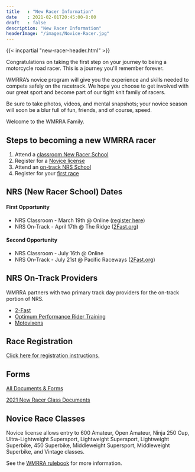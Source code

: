 ```yaml
---
title   : "New Racer Information"
date    : 2021-02-01T20:45:00-8:00
draft   : false
description: "New Racer Information"
headerImage: "/images/Novice-Racer.jpg"
---
```


{{< incpartial "new-racer-header.html" >}}

Congratulations on taking the first step on your journey to being a motorcycle
road racer. This is a journey you'll remember forever.

WMRRA’s novice program will give you the experience and skills needed to compete
safely on the racetrack. We hope you choose to get involved with our great sport
and become part of our tight knit family of racers.

Be sure to take photos, videos, and mental snapshots; your novice season
will soon be a blur full of fun, friends, and of course, speed.

Welcome to the WMRRA Family.


## Steps to becoming a new WMRRA racer

1. Attend a [classroom New Racer School](#nrs-new-racer-school-dates)
1. Register for a [Novice license](/race/register)
1. Attend an [on-track NRS School](#nrs-on-track-providers)
1. Register for your [first race](/race/register)

## NRS (New Racer School) Dates

#### First Opportunity
- NRS Classroom - March 19th @ Online ([register here](https://msreg.com/NRS-2022))
- NRS On-Track - April 17th @ The Ridge ([2Fast.org](https://2-fast.org/schedule))

#### Second Opportunity
- NRS Classroom - July 16th @ Online
- NRS On-Track - July 21st @ Pacific Raceways ([2Fast.org](https://2-fast.org/schedule))

## NRS On-Track Providers
WMRRA partners with two primary track day providers for the on-track portion of NRS.

- [2-Fast](https://2-fast.org/)
- [Optimum Performance Rider Training](https://optimum-performance.org/)
- [Motovixens](https://motovixens.com/)

## Race Registration
[Click here for registration instructions.](/race/register)

## Forms
[All Documents & Forms](/resources/documents-and-forms)

[2021 New Racer Class Documents](https://drive.google.com/drive/folders/1Hs4HVXwj8818XKt0wttb_QKQtjhsuqvQ)


## Novice Race Classes

Novice license allows entry to 600 Amateur, Open Amateur, Ninja 250 Cup, Ultra-Lightweight Supersport, Lightweight Supersport, Lightweight Superbike, 450 Superbike, Middleweight Supersport, Middleweight Superbike, and Vintage classes. 

See the [WMRRA rulebook](/race/rulebook/) for more information.
